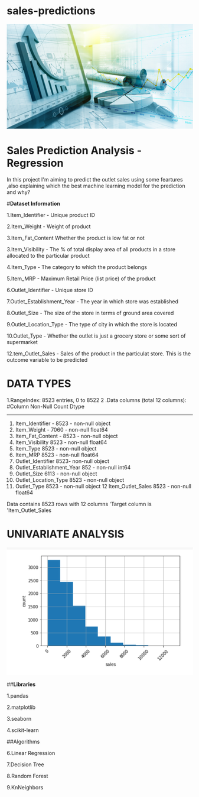 # sales-predictions
![](https://github.com/JobinJose9660/sales-predictions/blob/main/sales-prediction-social-media.png)

 # Sales Prediction Analysis - Regression
  In this project I'm aiming to predict the outlet sales using some feartures ,also explaining which the best machine learning model for the prediction and why?
 
 
 
 
#**Dataset Information**
 
 
1.Item_Identifier    -	Unique product ID

2.Item_Weight         -	Weight of product

3.Item_Fat_Content 	    Whether the product is low fat or not

3.Item_Visibility      -	The % of total display area of all products in a store allocated to the particular product

4.Item_Type -	The category to which the product belongs

5.Item_MRP -	Maximum Retail Price (list price) of the product

6.Outlet_Identifier -	Unique store ID

7.Outlet_Establishment_Year -	The year in which store was established

8.Outlet_Size -	The size of the store in terms of ground area covered

9.Outlet_Location_Type -	The type of city in which the store is located

10.Outlet_Type -	Whether the outlet is just a grocery store or some sort of supermarket

12.tem_Outlet_Sales -	Sales of the product in the particulat store. This is the outcome variable to be predicted

# DATA TYPES 
1.RangeIndex: 8523 entries, 0 to 8522
2 .Data columns (total 12 columns):
 #Column                     Non-Null Count  Dtype  
---  ------                     --------------  -----  
 1.  Item_Identifier         -   8523 - non-null   object 
 3.  Item_Weight             -   7060 -  non-null   float64
 4.  Item_Fat_Content         -  8523 -  non-null   object 
 5.  Item_Visibility            8523 -  non-null   float64
 6.   Item_Type                  8523 -  non-null   object 
 7.   Item_MRP                   8523 -  non-null   float64
 8.  Outlet_Identifier          8523-  non-null   object 
 9.  Outlet_Establishment_Year  852 -  non-null   int64  
 10.   Outlet_Size                6113 - non-null   object 
 11.  Outlet_Location_Type       8523 - non-null   object 
 12.  Outlet_Type                8523 - non-null   object 
 12 Item_Outlet_Sales          8523 - non-null   float64

Data contains 8523 rows with 12 columns 
'Target column is 'Item_Outlet_Sales

# UNIVARIATE ANALYSIS
![](https://github.com/JobinJose9660/sales-predictions/blob/main/1.PNG)




##**Libraries**

1.pandas

 2.matplotlib
 
3.seaborn

4.scikit-learn

##Algorithms

6.Linear Regression

7.Decision Tree

8.Random Forest

9.KnNeighbors




